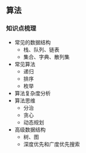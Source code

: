 ## 算法

### 知识点梳理

- 常见的数据结构
    - 栈、队列、链表
    - 集合、字典、散列集
- 常见算法
    - 递归
    - 排序
    - 枚举
- 算法复杂度分析
- 算法思维
    - 分治
    - 贪心
    - 动态规划
- 高级数据结构
    - 树、图
    - 深度优先和广度优先搜索